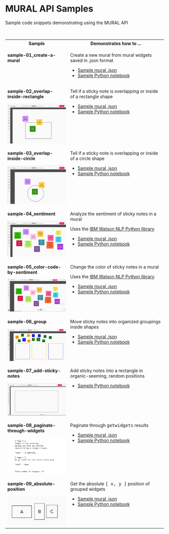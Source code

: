 # MURAL API Samples

Sample code snippets demonstrating using the MURAL API

<p>&nbsp;</p>

<table>
<tr><th>Sample</th><th>Demonstrates how to ...</th></tr>
<!-- sample 01 -->
<tr>
<td valign="top">
<p><b>sample-01_create-a-mural</b></p>
</td>
<td valign="top">
<p>Create a new mural from mural widgets saved in .json format</p>
<ul>
<li><a href="murals/sample-02_overlap-inside-rectangle.json">Sample mural .json</a></li>
<li><a href="notebooks/sample-01_create-a-mural.ipynb">Sample Python notebook</a></li>
</ul>
</td>
</tr>
<!-- sample 02 -->
<tr>
<td valign="top">
<p><b>sample-02_overlap-inside-rectangle</b></p>
<img src="images/sample-02_overlap-inside-rectangle.png" width="200" title="Image of mural" />
</td>
<td valign="top">
<p>Tell if a sticky note is overlapping or inside of a rectangle shape</p>
<ul>
<li><a href="murals/sample-02_overlap-inside-rectangle.json">Sample mural .json</a></li>
<li><a href="notebooks/sample-02_overlap-inside-rectangle.ipynb">Sample Python notebook</a></li>
</ul>
</td>
</tr>
<!-- sample 03 -->
<tr>
<td valign="top">
<p><b>sample-03_overlap-inside-circle</b></p>
<img src="images/sample-03_overlap-inside-circle.png" width="200" title="Image of mural" />
</td>
<td valign="top">
<p>Tell if a sticky note is overlapping or inside of a circle shape</p>
<ul>
<li><a href="murals/sample-03_overlap-inside-circle.json">Sample mural .json</a></li>
<li><a href="notebooks/sample-03_overlap-inside-circle.ipynb">Sample Python notebook</a></li>
</ul>
</td>
</tr>
<!-- sample 04 -->
<tr>
<td valign="top">
<p><b>sample-04_sentiment</b></p>
<img src="images/sample-04_sentiment.png" width="200" title="Image of mural" />
</td>
<td valign="top">
<p>Analyze the sentiment of sticky notes in a mural</p>
<p>Uses the <a href="https://dataplatform.cloud.ibm.com/docs/content/wsj/analyze-data/watson-nlp.html">IBM Watson NLP Python library</a></p>
<ul>
<li><a href="murals/sample-04_sentiment.json">Sample mural .json</a></li>
<li><a href="notebooks/sample-04_sentiment.ipynb">Sample Python notebook</a></li>
</ul>
</td>
</tr>
<!-- sample 05 -->
<tr>
<td valign="top">
<p><b>sample-05_color-code-by-sentiment</b></p>
<img src="images/sample-05_color-code-by-sentiment.gif" width="200" title="Image of mural" />
</td>
<td valign="top">
<p>Change the color of sticky notes in a mural</p>
<p>Uses the <a href="https://dataplatform.cloud.ibm.com/docs/content/wsj/analyze-data/watson-nlp.html">IBM Watson NLP Python library</a></p>
<ul>
<li><a href="murals/sample-05_color-code-by-sentiment.json">Sample mural .json</a></li>
<li><a href="notebooks/sample-05_color-code-by-sentiment.ipynb">Sample Python notebook</a></li>
</ul>
</td>
</tr>
<!-- sample 06 -->
<tr>
<td valign="top">
<p><b>sample-06_group</b></p>
<img src="images/sample-06_group.gif" width="200" title="Image of mural" />
</td>
<td valign="top">
<p>Move sticky notes into organized groupings inside shapes</p>
<ul>
<li><a href="murals/sample-06_group.json">Sample mural .json</a></li>
<li><a href="notebooks/sample-06_group.ipynb">Sample Python notebook</a></li>
</ul>
</td>
</tr>
<!-- sample 07 -->
<tr>
<td valign="top">
<p><b>sample-07_add-sticky-notes</b></p>
<img src="images/sample-07_add-sticky-notes.gif" width="200" title="Image of mural" />
</td>
<td valign="top">
<p>Add sticky notes into a rectangle in organic-seeming, random positions</p>
<ul>
<li><a href="notebooks/sample-07_add-sticky-notes.ipynb">Sample Python notebook</a></li>
</ul>
</td>
</tr>
<!-- sample 08 -->
<tr>
<td valign="top">
<p><b>sample-08_paginate-through-widgets</b></p>
<img src="images/sample-08_paginate-through-widgets.png" width="200" title="Image of mural" />
</td>
<td valign="top">
<p>Paginate through <tt>getwidgets</tt> results</p>
<ul>
<li><a href="murals/sample-04_sentiment.json">Sample mural .json</a></li>
<li><a href="notebooks/sample-08_paginate-through-widgets.ipynb">Sample Python notebook</a></li>
</ul>
</td>
</tr>
<!-- sample 09 -->
<tr>
<td valign="top">
<p><b>sample-09_absolute-position</b></p>
<img src="images/sample-09_absolute-position.png" width="200" title="Image of mural" />
</td>
<td valign="top">
<p>Get the absolute <tt>[ x, y ]</tt> position of grouped widgets</p>
<ul>
<li><a href="murals/sample-09_absolute-position.json">Sample mural .json</a></li>
<li><a href="notebooks/sample-09_absolute-position.ipynb">Sample Python notebook</a></li>
</ul>
</td>
</tr>
</table>

<p>&nbsp;</p>
